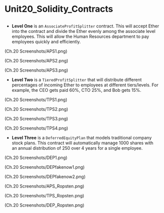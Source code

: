 # Unit20_Solidity_Contracts

## 

* **Level One** is an `AssociateProfitSplitter` contract. This will accept Ether into the contract and divide the Ether evenly among the associate level employees. This will allow the Human Resources department to pay employees quickly and efficiently.

(Ch.20 Screenshots/APS1.png)

(Ch.20 Screenshots/APS2.png)

(Ch.20 Screenshots/APS3.png)

* **Level Two** is a `TieredProfitSplitter` that will distribute different percentages of incoming Ether to employees at different tiers/levels. For example, the CEO gets paid 60%, CTO 25%, and Bob gets 15%.

(Ch.20 Screenshots/TPS1.png)

(Ch.20 Screenshots/TPS2.png)

(Ch.20 Screenshots/TPS3.png)

(Ch.20 Screenshots/TPS4.png)



* **Level Three** is a `DeferredEquityPlan` that models traditional company stock plans. This contract will automatically manage 1000 shares with an annual distribution of 250 over 4 years for a single employee.

(Ch.20 Screenshots/DEP1.png)

(Ch.20 Screenshots/DEPfakenow1.png)

(Ch.20 Screenshots/DEPfakenow2.png)



(Ch.20 Screenshots/APS_Ropsten.png)

(Ch.20 Screenshots/TPS_Ropsten.png)

(Ch.20 Screenshots/DEP_Ropsten.png)





